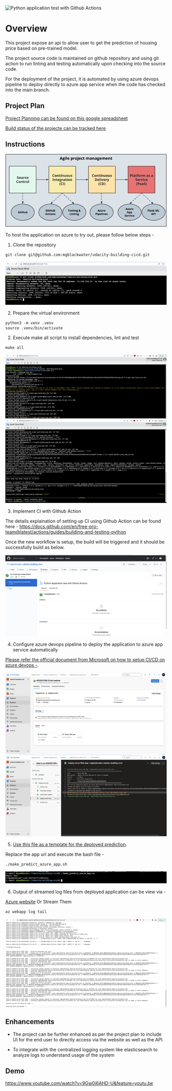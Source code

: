 ![Python application test with Github Actions](https://github.com/mgblackwater/udacity-building-cicd/workflows/Python%20application%20test%20with%20Github%20Actions/badge.svg)

# Overview

This project expose an api to allow user to get the prediction of housing price based on pre-trained model.

The project source code is maintained on github repository and using git action to run linting and testing automatically upon checking into the source code.

For the deployment of the project, it is automated by using azure devops pipeline to deploy directly to azure app service when the code has checked into the main branch.

## Project Plan

[Project Planning can be found on this google spreadsheet](https://docs.google.com/spreadsheets/d/1uivvu4tP8pS4hrBvUzjOVptkkaY-F9Z_h72sHcPnbVA/edit?usp=sharing)

[Build status of the projecte can be tracked here](https://trello.com/b/nYpH9FUr/simple-project-board)

## Instructions

![Architecutre](architecture-diagram.png)

To host the application on azure to try out, please follow below steps -

1. Clone the repository

```
git clone git@github.com:mgblackwater/udacity-building-cicd.git
```

![Clone Github](Screenshot-git-clone.png)

2. Prepare the virtual environment

```
python3 -m venv .venv
source .venv/bin/activate
```

2. Execute make all script to install dependencies, lint and test

```
make all
```

![Make all](Screenshot-make-all.png)
![Test Passsed](Screenshot-test-passed.png)

3. Implement CI with Github Action

The details explaination of setting up CI using Github Action can be found here - https://docs.github.com/en/free-pro-team@latest/actions/guides/building-and-testing-python

Once the new workflow is setup, the build will be triggered and it should be successfully build as below.

![Github Action Build](Screenshot-github-action-ci.png)

4. Configure azure devops pipeline to deploy the application to azure app service automatically

[Please refer the official document from Microsoft on how to setup CI/CD on azure devops -](https://docs.microsoft.com/en-us/azure/devops/pipelines/ecosystems/python-webapp?view=azure-devops).

![Azure devops Pipeline Status](Screenshot-azure-devops-pipeline.png)
![Azure devops Pipeline Deploy to Azure App Service](Screenshot-azure-devops-deploy.png)

5. [Use this file as a template for the deployed prediction](https://github.com/udacity/nd082-Azure-Cloud-DevOps-Starter-Code/blob/master/C2-AgileDevelopmentwithAzure/project/starter_files/flask-sklearn/make_predict_azure_app.sh).

Replace the app url and execute the bash file -

```bash
./make_predict_azure_app.sh
```

![Screenshot of prediction result](Screenshot-prediction-result.png)

6. Output of streamed log files from deployed application can be view via -

[Azure website](https://mgblackwater-udacity-building-cicd.scm.azurewebsites.net/api/logs/docker) Or Stream Them

```
az webapp log tail
```

![Logstream](Screenshot-log-stream.png)

## Enhancements

- The project can be further enhanced as per the project plan to include UI for the end user to directly access via the website as well as the API.

- To integrate with the centralized logging system like elasticsearch to analyze logs to understand usage of the system

## Demo

https://www.youtube.com/watch?v=9Gw0i6AHD-U&feature=youtu.be
